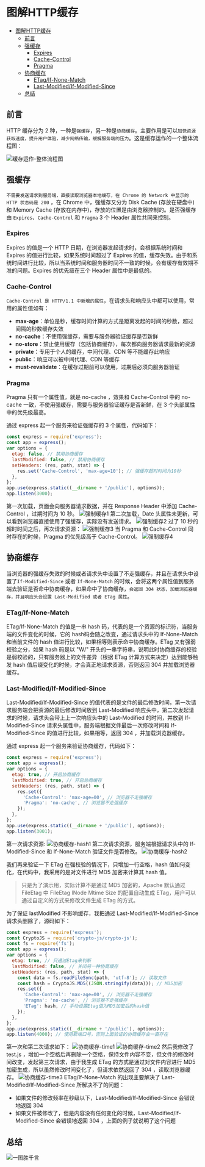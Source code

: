 # 图解HTTP缓存

- [图解HTTP缓存](#%e5%9b%be%e8%a7%a3http%e7%bc%93%e5%ad%98)
  - [前言](#%e5%89%8d%e8%a8%80)
  - [强缓存](#%e5%bc%ba%e7%bc%93%e5%ad%98)
    - [Expires](#expires)
    - [Cache-Control](#cache-control)
    - [Pragma](#pragma)
  - [协商缓存](#%e5%8d%8f%e5%95%86%e7%bc%93%e5%ad%98)
    - [ETag/If-None-Match](#etagif-none-match)
    - [Last-Modified/If-Modified-Since](#last-modifiedif-modified-since)
  - [总结](#%e6%80%bb%e7%bb%93)

## 前言
HTTP 缓存分为 2 种，一种是`强缓存`，另一种是`协商缓存`。主要作用是可以`加快资源获取速度，提升用户体验，减少网络传输，缓解服务端的压力`。这是缓存运作的一个整体流程图：

![缓存运作-整体流程图](./img/http-cache.jpg)

## 强缓存
`不需要发送请求到服务端，直接读取浏览器本地缓存，在 Chrome 的 Network 中显示的 HTTP 状态码是 200` ，在 Chrome 中，强缓存又分为 Disk Cache (存放在硬盘中)和 Memory Cache (存放在内存中)，存放的位置是由浏览器控制的。是否强缓存由 `Expires`、`Cache-Control` 和 `Pragma` 3 个 Header 属性共同来控制。

### Expires
Expires 的值是一个 HTTP 日期，在浏览器发起请求时，会根据系统时间和 Expires 的值进行比较，如果系统时间超过了 Expires 的值，缓存失效。由于和系统时间进行比较，所以当系统时间和服务器时间不一致的时候，会有缓存有效期不准的问题。Expires 的优先级在三个 Header 属性中是最低的。

### Cache-Control
`Cache-Control 是 HTTP/1.1 中新增的属性`，在请求头和响应头中都可以使用，常用的属性值如有：
+ **max-age**：单位是秒，缓存时间计算的方式是距离发起的时间的秒数，超过间隔的秒数缓存失效
+ **no-cache**：不使用强缓存，需要与服务器验证缓存是否新鲜
+ **no-store**：禁止使用缓存（包括协商缓存），每次都向服务器请求最新的资源
+ **private**：专用于个人的缓存，中间代理、CDN 等不能缓存此响应
+ **public**：响应可以被中间代理、CDN 等缓存
+ **must-revalidate**：在缓存过期前可以使用，过期后必须向服务器验证

### Pragma
Pragma 只有一个属性值，就是 no-cache ，效果和 Cache-Control 中的 no-cache 一致，不使用强缓存，需要与服务器验证缓存是否新鲜，在 3 个头部属性中的优先级最高。

通过 express 起一个服务来验证强缓存的 3 个属性，代码如下：
```js
const express = require('express');
const app = express();
var options = { 
  etag: false, // 禁用协商缓存
  lastModified: false, // 禁用协商缓存
  setHeaders: (res, path, stat) => {
    res.set('Cache-Control', 'max-age=10'); // 强缓存超时时间为10秒
  },
};
app.use(express.static((__dirname + '/public'), options));
app.listen(3000);
```

第一次加载，页面会向服务器请求数据，并在 Response Header 中添加 Cache-Control ，过期时间为 10 秒。
![强制缓存1](./img/强制缓存1.jpg)
第二次加载，Date 头属性未更新，可以看到浏览器直接使用了强缓存，实际没有发送请求。
![强制缓存2](./img/强制缓存2.jpg)
过了 10 秒的超时时间之后，再次请求资源：
![强制缓存3](./img/强制缓存3.jpg)
当 Pragma 和 Cache-Control 同时存在的时候，Pragma 的优先级高于 Cache-Control。
![强制缓存4](./img/强制缓存4.jpg)

## 协商缓存
当浏览器的强缓存失效的时候或者请求头中设置了不走强缓存，并且在请求头中设置了`If-Modified-Since` 或者 `If-None-Match` 的时候，会将这两个属性值到服务端去验证是否命中协商缓存，如果命中了协商缓存，`会返回 304 状态，加载浏览器缓存，并且响应头会设置 Last-Modified 或者 ETag 属性`。

### ETag/If-None-Match
ETag/If-None-Match 的值是一串 hash 码，代表的是一个资源的标识符，当服务端的文件变化的时候，它的 hash码会随之改变，通过请求头中的 If-None-Match 和当前文件的 hash 值进行比较，如果相等则表示命中协商缓存。ETag 又有强弱校验之分，如果 hash 码是以 "W/" 开头的一串字符串，说明此时协商缓存的校验是弱校验的，只有服务器上的文件差异（根据 ETag 计算方式来决定）达到能够触发 hash 值后缀变化的时候，才会真正地请求资源，否则返回 304 并加载浏览器缓存。

### Last-Modified/If-Modified-Since
Last-Modified/If-Modified-Since 的值代表的是文件的最后修改时间，第一次请求服务端会把资源的最后修改时间放到 Last-Modified 响应头中，第二次发起请求的时候，请求头会带上上一次响应头中的 Last-Modified 的时间，并放到 If-Modified-Since 请求头属性中，服务端根据文件最后一次修改时间和 If-Modified-Since 的值进行比较，如果相等，返回 304 ，并加载浏览器缓存。

通过 express 起一个服务来验证协商缓存，代码如下：

```js
const express = require('express');
const app = express();
var options = { 
  etag: true, // 开启协商缓存
  lastModified: true, // 开启协商缓存
  setHeaders: (res, path, stat) => {
    res.set({
      'Cache-Control': 'max-age=00', // 浏览器不走强缓存
      'Pragma': 'no-cache', // 浏览器不走强缓存
    });
  },
};
app.use(express.static((__dirname + '/public'), options));
app.listen(3001);
```

第一次请求资源:
![协商缓存-hash1](./img/协商缓存-hash1.jpg)
第二次请求资源，服务端根据请求头中的 If-Modified-Since 和 If-None-Match 验证文件是否修改。
![协商缓存-hash2](./img/协商缓存-hash2.jpg)

我们再来验证一下 ETag 在强校验的情况下，只增加一行空格，hash 值如何变化，在代码中，我采用的是对文件进行 MD5 加密来计算其 hash 值。
> 只是为了演示用，实际计算不是通过 MD5 加密的，Apache 默认通过 FileEtag 中 FileEtag INode Mtime Size 的配置自动生成 ETag，用户可以通过自定义的方式来修改文件生成 ETag 的方式。

为了保证 lastModified 不影响缓存，我把通过 Last-Modified/If-Modified-Since 请求头删除了，源码如下：

```js
const express = require('express');
const CryptoJS = require('crypto-js/crypto-js');
const fs = require('fs');
const app = express();
var options = { 
  etag: true, // 只通过Etag来判断
  lastModified: false, // 关闭另一种协商缓存
  setHeaders: (res, path, stat) => {
    const data = fs.readFileSync(path, 'utf-8'); // 读取文件
    const hash = CryptoJS.MD5((JSON.stringify(data))); // MD5加密
    res.set({
      'Cache-Control': 'max-age=00', // 浏览器不走强缓存
      'Pragma': 'no-cache', // 浏览器不走强缓存
      'ETag': hash, // 手动设置Etag值为MD5加密后的hash值
    });
  },
};
app.use(express.static((__dirname + '/public'), options));
app.listen(4000); // 使用新端口号，否则上面验证的协商缓存会一直存在
```

第一次和第二次请求如下：
![协商缓存-time1](img/协商缓存-time1.jpg)
![协商缓存-time2](img/协商缓存-time2.jpg)
然后我修改了 test.js ，增加一个空格后再删除一个空格，保持文件内容不变，但文件的修改时间改变，发起第三次请求，由于我生成 ETag 的方式是通过对文件内容进行 MD5 加密生成，所以虽然修改时间变化了，但请求依然返回了 304 ，读取浏览器缓存。
![协商缓存-time3](img/协商缓存-time3.jpg)
ETag/If-None-Match 的出现主要解决了 Last-Modified/If-Modified-Since 所解决不了的问题：

+ 如果文件的修改频率在秒级以下，Last-Modified/If-Modified-Since 会错误地返回 304
+ 如果文件被修改了，但是内容没有任何变化的时候，Last-Modified/If-Modified-Since 会错误地返回 304 ，上面的例子就说明了这个问题

## 总结
![一图胜千言](img/http-cache.jpg)